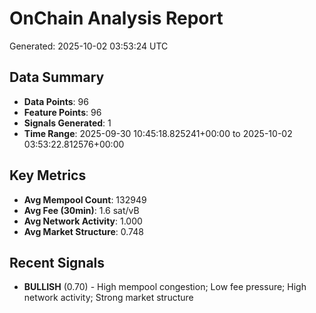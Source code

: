 # OnChain Analysis Report
Generated: 2025-10-02 03:53:24 UTC

## Data Summary
- **Data Points**: 96
- **Feature Points**: 96
- **Signals Generated**: 1
- **Time Range**: 2025-09-30 10:45:18.825241+00:00 to 2025-10-02 03:53:22.812576+00:00

## Key Metrics
- **Avg Mempool Count**: 132949
- **Avg Fee (30min)**: 1.6 sat/vB
- **Avg Network Activity**: 1.000
- **Avg Market Structure**: 0.748

## Recent Signals
- **BULLISH** (0.70) - High mempool congestion; Low fee pressure; High network activity; Strong market structure
